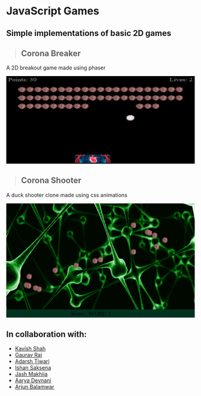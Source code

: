 # JavaScript Games

## Simple implementations of basic 2D games

> ## Corona Breaker

A 2D breakout game made using phaser

<p align="center">
 <img width=600px src="./public/images/brickBreaker.png" alt="Brick Breaker">
</p>

> ## Corona Shooter

A duck shooter clone made using css animations

<p align="center">
 <img width=600px src="./public/images/duckShooter.png" alt="Brick Breaker">
</p>

## In collaboration with:

- [Kavish Shah](https://github.com/KavishShah09)
- [Gaurav Raj](https://github.com/gauravraj0510)
- [Adarsh Tiwari](https://github.com/Adarsh1011)
- [Ishan Saksena](https://github.com/ishansaksena7)
- [Jash Makhija](https://github.com/jash6)
- [Aarya Devnani](https://github.com/AaryaDevnani)
- [Arjun Balamwar](https://github.com/ArjunBalamwar)
